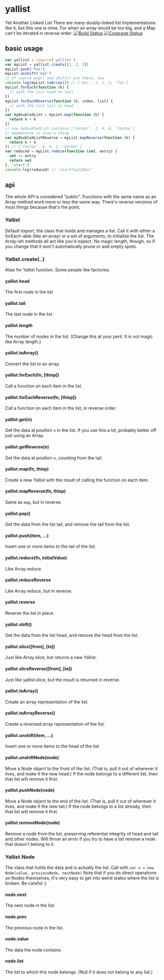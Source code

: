 # yallist
Yet Another Linked List
There are many doubly-linked list implementations like it, but this
one is mine.
For when an array would be too big, and a Map can't be iterated in
reverse order.
[![Build Status](https://travis-ci.org/isaacs/yallist.svg?branch=master)](https://travis-ci.org/isaacs/yallist) [![Coverage Status](https://coveralls.io/repos/isaacs/yallist/badge.svg?service=github)](https://coveralls.io/github/isaacs/yallist)
## basic usage
```javascript
var yallist = require('yallist')
var myList = yallist.create([1, 2, 3])
myList.push('foo')
myList.unshift('bar')
// of course pop() and shift() are there, too
console.log(myList.toArray()) // ['bar', 1, 2, 3, 'foo']
myList.forEach(function (k) {
  // walk the list head to tail
})
myList.forEachReverse(function (k, index, list) {
  // walk the list tail to head
})
var myDoubledList = myList.map(function (k) {
  return k + k
})
// now myDoubledList contains ['barbar', 2, 4, 6, 'foofoo']
// mapReverse is also a thing
var myDoubledListReverse = myList.mapReverse(function (k) {
  return k + k
}) // ['foofoo', 6, 4, 2, 'barbar']
var reduced = myList.reduce(function (set, entry) {
  set += entry
  return set
}, 'start')
console.log(reduced) // 'startfoo123bar'
```
## api
The whole API is considered "public".
Functions with the same name as an Array method work more or less the
same way.
There's reverse versions of most things because that's the point.
### Yallist
Default export, the class that holds and manages a list.
Call it with either a forEach-able (like an array) or a set of
arguments, to initialize the list.
The Array-ish methods all act like you'd expect.  No magic length,
though, so if you change that it won't automatically prune or add
empty spots.
### Yallist.create(..)
Alias for Yallist function.  Some people like factories.
#### yallist.head
The first node in the list
#### yallist.tail
The last node in the list
#### yallist.length
The number of nodes in the list.  (Change this at your peril.  It is
not magic like Array length.)
#### yallist.toArray()
Convert the list to an array.
#### yallist.forEach(fn, [thisp])
Call a function on each item in the list.
#### yallist.forEachReverse(fn, [thisp])
Call a function on each item in the list, in reverse order.
#### yallist.get(n)
Get the data at position `n` in the list.  If you use this a lot,
probably better off just using an Array.
#### yallist.getReverse(n)
Get the data at position `n`, counting from the tail.
#### yallist.map(fn, thisp)
Create a new Yallist with the result of calling the function on each
item.
#### yallist.mapReverse(fn, thisp)
Same as `map`, but in reverse.
#### yallist.pop()
Get the data from the list tail, and remove the tail from the list.
#### yallist.push(item, ...)
Insert one or more items to the tail of the list.
#### yallist.reduce(fn, initialValue)
Like Array.reduce.
#### yallist.reduceReverse
Like Array.reduce, but in reverse.
#### yallist.reverse
Reverse the list in place.
#### yallist.shift()
Get the data from the list head, and remove the head from the list.
#### yallist.slice([from], [to])
Just like Array.slice, but returns a new Yallist.
#### yallist.sliceReverse([from], [to])
Just like yallist.slice, but the result is returned in reverse.
#### yallist.toArray()
Create an array representation of the list.
#### yallist.toArrayReverse()
Create a reversed array representation of the list.
#### yallist.unshift(item, ...)
Insert one or more items to the head of the list.
#### yallist.unshiftNode(node)
Move a Node object to the front of the list.  (That is, pull it out of
wherever it lives, and make it the new head.)
If the node belongs to a different list, then that list will remove it
first.
#### yallist.pushNode(node)
Move a Node object to the end of the list.  (That is, pull it out of
wherever it lives, and make it the new tail.)
If the node belongs to a list already, then that list will remove it
first.
#### yallist.removeNode(node)
Remove a node from the list, preserving referential integrity of head
and tail and other nodes.
Will throw an error if you try to have a list remove a node that
doesn't belong to it.
### Yallist.Node
The class that holds the data and is actually the list.
Call with `var n = new Node(value, previousNode, nextNode)`
Note that if you do direct operations on Nodes themselves, it's very
easy to get into weird states where the list is broken.  Be careful :)
#### node.next
The next node in the list.
#### node.prev
The previous node in the list.
#### node.value
The data the node contains.
#### node.list
The list to which this node belongs.  (Null if it does not belong to
any list.)
